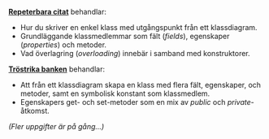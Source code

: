 **[Repeterbara citat](https://coursepress.gitbooks.io/objektorienterad-programmering-1dv024/content/ovningsuppgifter/repeterbara-citat/)** behandlar:

- Hur du skriver en enkel klass med utgångspunkt från ett klassdiagram.
- Grundläggande klassmedlemmar som fält (_fields_), egenskaper (_properties_) och metoder.
- Vad överlagring (_overloading_) innebär i samband med konstruktorer.

**[Tröstrika banken](https://coursepress.gitbooks.io/objektorienterad-programmering-1dv024/content/ovningsuppgifter/trostrika-banken/)** behandlar:

- Att från ett klassdiagram skapa en klass med flera fält, egenskaper, och metoder, samt en symbolisk konstant som klassmedlem.
- Egenskapers get- och set-metoder som en mix av _public_ och _private_-åtkomst.


_(Fler uppgifter är på gång...)_
